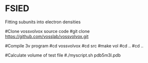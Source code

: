 # FSIED
Fitting subunits into electron densities


#Clone vossvolvox source code
#git clone https://github.com/vosslab/vossvolvox.git

#Compile 3v program
#cd vossvolvox
#cd src
#make vol
#cd ..
#cd ..

#Calculate volume of test file
#./myscript.sh pdb5m3l.pdb
